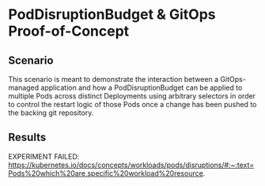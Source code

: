 # PodDisruptionBudget & GitOps Proof-of-Concept

## Scenario

This scenario is meant to demonstrate the interaction between a GitOps-managed application and how a PodDisruptionBudget can be applied to multiple Pods across distinct Deployments using arbitrary selectors in order to control the restart logic of those Pods once a change has been pushed to the backing git repository.

## Results

EXPERIMENT FAILED: https://kubernetes.io/docs/concepts/workloads/pods/disruptions/#:~:text=Pods%20which%20are,specific%20workload%20resource.

